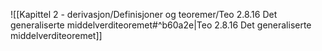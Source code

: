 
![[Kapittel 2 - derivasjon/Definisjoner og teoremer/Teo 2.8.16 Det generaliserte middelverditeoremet#^b60a2e|Teo 2.8.16 Det generaliserte middelverditeoremet]]
